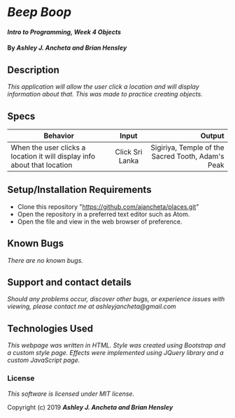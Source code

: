 # _Beep Boop_

#### _Intro to Programming, Week 4 Objects_

#### By _Ashley J. Ancheta and Brian Hensley_

## Description
_This application will allow the user click a location and will display information about that. This was made to practice creating objects._

## Specs
| Behavior | Input | Output |
| ------------- |:-------------:| -----:|
| When the user clicks a location it will display info about that location | Click Sri Lanka | Sigiriya, Temple of the Sacred Tooth, Adam's Peak |


## Setup/Installation Requirements

* Clone this repository "https://github.com/ajancheta/places.git"
* Open the repository in a preferred text editor such as Atom.
* Open the file and view in the web browser of preference.

## Known Bugs

_There are no known bugs._

## Support and contact details

_Should any problems occur, discover other bugs, or experience issues with viewing, please contact me at ashleyjancheta@gmail.com_

## Technologies Used

_This webpage was written in HTML. Style was created using Bootstrap and a custom style page. Effects were implemented using JQuery library and a custom JavaScript page._

### License

*This software is licensed under MIT license.*

Copyright (c) 2019 **_Ashley J. Ancheta and Brian Hensley_**
